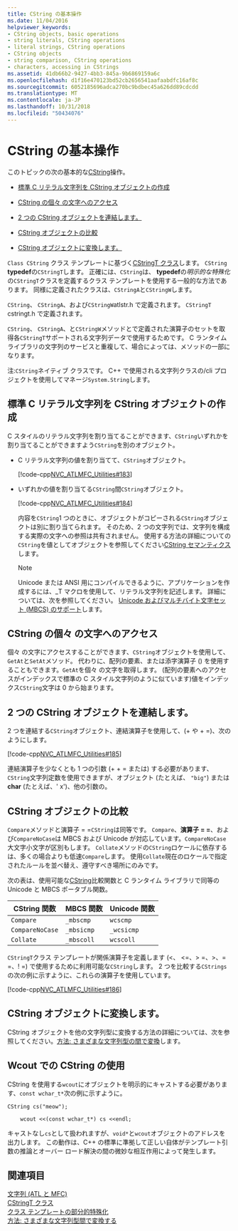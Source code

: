 ```yaml
---
title: CString の基本操作
ms.date: 11/04/2016
helpviewer_keywords:
- CString objects, basic operations
- string literals, CString operations
- literal strings, CString operations
- CString objects
- string comparison, CString operations
- characters, accessing in CStrings
ms.assetid: 41db66b2-9427-4bb3-845a-9b6869159a6c
ms.openlocfilehash: d1f16e470123bd52cb2656541aafaabdfc16af8c
ms.sourcegitcommit: 6052185696adca270bc9bdbec45a626dd89cdcdd
ms.translationtype: MT
ms.contentlocale: ja-JP
ms.lasthandoff: 10/31/2018
ms.locfileid: "50434076"
---
```

# <a name="basic-cstring-operations"></a>CString の基本操作

このトピックの次の基本的な[CString](../atl-mfc-shared/reference/cstringt-class.md)操作。

- [標準 C リテラル文字列を CString オブジェクトの作成](#_core_creating_cstring_objects_from_standard_c_literal_strings)

- [CString の個々 の文字へのアクセス](#_core_accessing_individual_characters_in_a_cstring)

- [2 つの CString オブジェクトを連結します。](#_core_concatenating_two_cstring_objects)

- [CString オブジェクトの比較](#_core_comparing_cstring_objects)

- [CString オブジェクトに変換します。](#_core_converting_cstring_objects)

`Class CString` クラス テンプレートに基づく[CStringT クラス](../atl-mfc-shared/reference/cstringt-class.md)します。 `CString` **typedef**の`CStringT`します。 正確には、`CString`は、 **typedef**の*明示的な特殊化*の`CStringT`クラスを定義するクラス テンプレートを使用する一般的な方法であります。 同様に定義されたクラスは、`CStringA`と`CStringW`します。

`CString`、 `CStringA`、および`CStringW`atlstr.h で定義されます。 `CStringT` cstringt.h で定義されます。

`CString`、 `CStringA`、と`CStringW`メソッドとで定義された演算子のセットを取得各`CStringT`サポートされる文字列データで使用するためです。 C ランタイム ライブラリの文字列のサービスと重複して、場合によっては、メソッドの一部になります。

注:`CString`ネイティブ クラスです。 C++ で使用される文字列クラスの/cli プロジェクトを使用してマネージ`System.String`します。

##  <a name="_core_creating_cstring_objects_from_standard_c_literal_strings"></a> 標準 C リテラル文字列を CString オブジェクトの作成

C スタイルのリテラル文字列を割り当てることができます、`CString`いずれかを割り当てることができますよう`CString`を別のオブジェクト。

- C リテラル文字列の値を割り当てて、`CString`オブジェクト。

   [!code-cpp[NVC_ATLMFC_Utilities#183](../atl-mfc-shared/codesnippet/cpp/basic-cstring-operations_1.cpp)]

- いずれかの値を割り当てる`CString`間`CString`オブジェクト。

   [!code-cpp[NVC_ATLMFC_Utilities#184](../atl-mfc-shared/codesnippet/cpp/basic-cstring-operations_2.cpp)]

   内容を`CString`1 つのときに、オブジェクトがコピーされる`CString`オブジェクトは別に割り当てられます。 そのため、2 つの文字列では、文字列を構成する実際の文字への参照は共有されません。 使用する方法の詳細についての`CString`を値としてオブジェクトを参照してください[CString セマンティクス](../atl-mfc-shared/cstring-semantics.md)します。

   > [!NOTE]
   > Unicode または ANSI 用にコンパイルできるように、アプリケーションを作成するには、_T マクロを使用して、リテラル文字列を記述します。 詳細については、次を参照してください。 [Unicode およびマルチバイト文字セット (MBCS) のサポート](../atl-mfc-shared/unicode-and-multibyte-character-set-mbcs-support.md)します。

##  <a name="_core_accessing_individual_characters_in_a_cstring"></a> CString の個々 の文字へのアクセス

個々 の文字にアクセスすることができます、`CString`オブジェクトを使用して、`GetAt`と`SetAt`メソッド。 代わりに、配列の要素、または添字演算子 () を使用することもできます。`GetAt`を個々 の文字を取得します。 (配列の要素へのアクセスがインデックスで標準の C スタイル文字列のように似ています)値をインデックス`CString`文字は 0 から始まります。

##  <a name="_core_concatenating_two_cstring_objects"></a> 2 つの CString オブジェクトを連結します。

2 つを連結する`CString`オブジェクト、連結演算子を使用して、(+ や + =)、次のようにします。

[!code-cpp[NVC_ATLMFC_Utilities#185](../atl-mfc-shared/codesnippet/cpp/basic-cstring-operations_3.cpp)]

連結演算子を少なくとも 1 つの引数 (+ + = または) する必要があります、`CString`文字列定数を使用できますが、オブジェクト (たとえば、 `"big"`) または**char** (たとえば、' x')、他の引数の。

##  <a name="_core_comparing_cstring_objects"></a> CString オブジェクトの比較

`Compare`メソッドと演算子 = =`CString`は同等です。 `Compare`、**演算子 = =**、および`CompareNoCase`は MBCS および Unicode が対応しています。`CompareNoCase`大文字小文字が区別もします。 `Collate`メソッドの`CString`ロケールに依存するは、多くの場合よりも低速`Compare`します。 使用`Collate`現在のロケールで指定されたルールを並べ替え、遵守すべき場所にのみです。

次の表は、使用可能な[CString](../atl-mfc-shared/reference/cstringt-class.md)比較関数と C ランタイム ライブラリで同等の Unicode と MBCS ポータブル関数。

|CString 関数|MBCS 関数|Unicode 関数|
|----------------------|-------------------|----------------------|
|`Compare`|`_mbscmp`|`wcscmp`|
|`CompareNoCase`|`_mbsicmp`|`_wcsicmp`|
|`Collate`|`_mbscoll`|`wcscoll`|

`CStringT`クラス テンプレートが関係演算子を定義します (<、 \<=、> =、>、= =、! =) で使用するために利用可能な`CString`します。 2 つを比較する`CStrings`の次の例に示すように、これらの演算子を使用しています。

[!code-cpp[NVC_ATLMFC_Utilities#186](../atl-mfc-shared/codesnippet/cpp/basic-cstring-operations_4.cpp)]

##  <a name="_core_converting_cstring_objects"></a> CString オブジェクトに変換します。

CString オブジェクトを他の文字列型に変換する方法の詳細については、次を参照してください。[方法: さまざまな文字列型の間で変換](../text/how-to-convert-between-various-string-types.md)します。

## <a name="using-cstring-with-wcout"></a>Wcout での CString の使用

CString を使用する`wcout`にオブジェクトを明示的にキャストする必要があります、`const wchar_t*`次の例に示すように。

```
CString cs("meow");

    wcout <<(const wchar_t*) cs <<endl;

```

キャストなし`cs`として扱われますが、`void*`と`wcout`オブジェクトのアドレスを出力します。 この動作は、C++ の標準に準拠して正しい自体がテンプレート引数の推論とオーバー ロード解決の間の微妙な相互作用によって発生します。

## <a name="see-also"></a>関連項目

[文字列 (ATL と MFC)](../atl-mfc-shared/strings-atl-mfc.md)<br/>
[CStringT クラス](../atl-mfc-shared/reference/cstringt-class.md)<br/>
[クラス テンプレートの部分的特殊化](../cpp/template-specialization-cpp.md)<br/>
[方法: さまざまな文字列型間で変換する](../text/how-to-convert-between-various-string-types.md)

